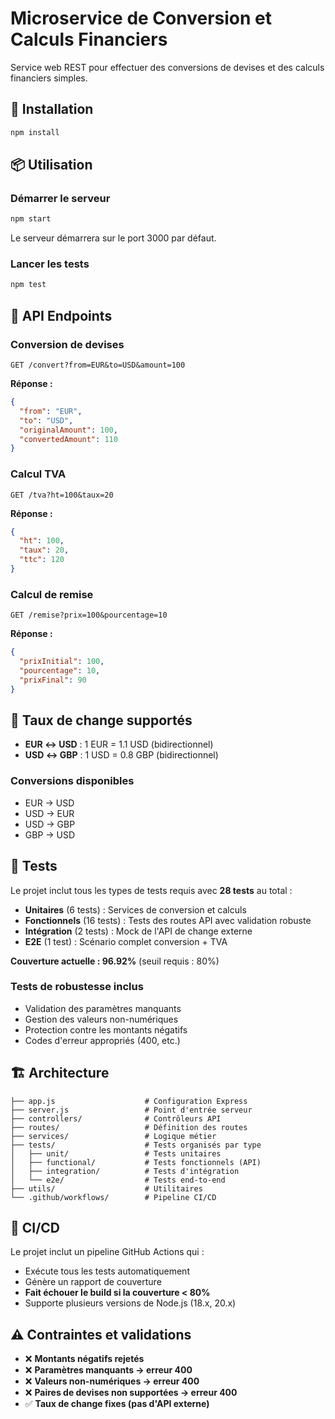 # Microservice de Conversion et Calculs Financiers

Service web REST pour effectuer des conversions de devises et des calculs financiers simples.

## 🚀 Installation

```bash
npm install
```

## 📦 Utilisation

### Démarrer le serveur

```bash
npm start
```

Le serveur démarrera sur le port 3000 par défaut.

### Lancer les tests

```bash
npm test
```

## 📡 API Endpoints

### Conversion de devises

```
GET /convert?from=EUR&to=USD&amount=100
```

**Réponse :**

```json
{
  "from": "EUR",
  "to": "USD",
  "originalAmount": 100,
  "convertedAmount": 110
}
```

### Calcul TVA

```
GET /tva?ht=100&taux=20
```

**Réponse :**

```json
{
  "ht": 100,
  "taux": 20,
  "ttc": 120
}
```

### Calcul de remise

```
GET /remise?prix=100&pourcentage=10
```

**Réponse :**

```json
{
  "prixInitial": 100,
  "pourcentage": 10,
  "prixFinal": 90
}
```

## 💱 Taux de change supportés

- **EUR ↔ USD** : 1 EUR = 1.1 USD (bidirectionnel)
- **USD ↔ GBP** : 1 USD = 0.8 GBP (bidirectionnel)

### Conversions disponibles

- EUR → USD
- USD → EUR
- USD → GBP
- GBP → USD

## 🧪 Tests

Le projet inclut tous les types de tests requis avec **28 tests** au total :

- **Unitaires** (6 tests) : Services de conversion et calculs
- **Fonctionnels** (16 tests) : Tests des routes API avec validation robuste
- **Intégration** (2 tests) : Mock de l'API de change externe
- **E2E** (1 test) : Scénario complet conversion + TVA

**Couverture actuelle : 96.92%** (seuil requis : 80%)

### Tests de robustesse inclus

- Validation des paramètres manquants
- Gestion des valeurs non-numériques
- Protection contre les montants négatifs
- Codes d'erreur appropriés (400, etc.)

## 🏗️ Architecture

```
├── app.js                    # Configuration Express
├── server.js                 # Point d'entrée serveur
├── controllers/              # Contrôleurs API
├── routes/                   # Définition des routes
├── services/                 # Logique métier
├── tests/                    # Tests organisés par type
│   ├── unit/                 # Tests unitaires
│   ├── functional/           # Tests fonctionnels (API)
│   ├── integration/          # Tests d'intégration
│   └── e2e/                  # Tests end-to-end
├── utils/                    # Utilitaires
└── .github/workflows/        # Pipeline CI/CD
```

## 🚀 CI/CD

Le projet inclut un pipeline GitHub Actions qui :

- Exécute tous les tests automatiquement
- Génère un rapport de couverture
- **Fait échouer le build si la couverture < 80%**
- Supporte plusieurs versions de Node.js (18.x, 20.x)

## ⚠️ Contraintes et validations

- ❌ **Montants négatifs rejetés**
- ❌ **Paramètres manquants → erreur 400**
- ❌ **Valeurs non-numériques → erreur 400**
- ❌ **Paires de devises non supportées → erreur 400**
- ✅ **Taux de change fixes (pas d'API externe)**
